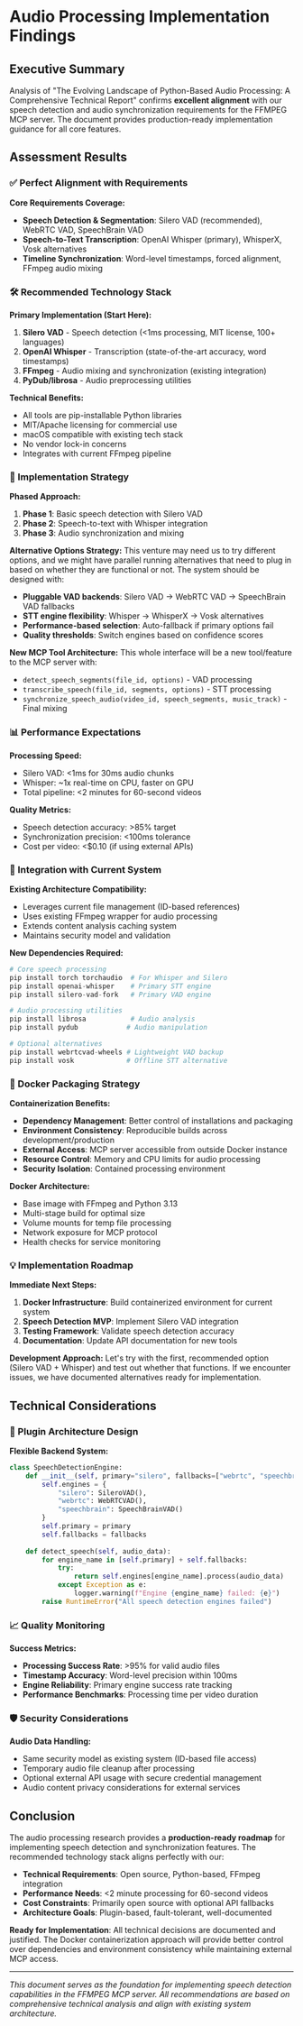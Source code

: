 # Audio Processing Implementation Findings

## Executive Summary

Analysis of "The Evolving Landscape of Python-Based Audio Processing: A Comprehensive Technical Report" confirms **excellent alignment** with our speech detection and audio synchronization requirements for the FFMPEG MCP server. The document provides production-ready implementation guidance for all core features.

## Assessment Results

### ✅ Perfect Alignment with Requirements

**Core Requirements Coverage:**
- **Speech Detection & Segmentation**: Silero VAD (recommended), WebRTC VAD, SpeechBrain VAD
- **Speech-to-Text Transcription**: OpenAI Whisper (primary), WhisperX, Vosk alternatives
- **Timeline Synchronization**: Word-level timestamps, forced alignment, FFmpeg audio mixing

### 🛠️ Recommended Technology Stack

**Primary Implementation (Start Here):**
1. **Silero VAD** - Speech detection (<1ms processing, MIT license, 100+ languages)
2. **OpenAI Whisper** - Transcription (state-of-the-art accuracy, word timestamps)
3. **FFmpeg** - Audio mixing and synchronization (existing integration)
4. **PyDub/librosa** - Audio preprocessing utilities

**Technical Benefits:**
- All tools are pip-installable Python libraries
- MIT/Apache licensing for commercial use
- macOS compatible with existing tech stack
- No vendor lock-in concerns
- Integrates with current FFmpeg pipeline

### 🎯 Implementation Strategy

**Phased Approach:**
1. **Phase 1**: Basic speech detection with Silero VAD
2. **Phase 2**: Speech-to-text with Whisper integration
3. **Phase 3**: Audio synchronization and mixing

**Alternative Options Strategy:**
This venture may need us to try different options, and we might have parallel running alternatives that need to plug in based on whether they are functional or not. The system should be designed with:

- **Pluggable VAD backends**: Silero VAD → WebRTC VAD → SpeechBrain VAD fallbacks
- **STT engine flexibility**: Whisper → WhisperX → Vosk alternatives
- **Performance-based selection**: Auto-fallback if primary options fail
- **Quality thresholds**: Switch engines based on confidence scores

**New MCP Tool Architecture:**
This whole interface will be a new tool/feature to the MCP server with:
- `detect_speech_segments(file_id, options)` - VAD processing
- `transcribe_speech(file_id, segments, options)` - STT processing
- `synchronize_speech_audio(video_id, speech_segments, music_track)` - Final mixing

### 📊 Performance Expectations

**Processing Speed:**
- Silero VAD: <1ms for 30ms audio chunks
- Whisper: ~1x real-time on CPU, faster on GPU
- Total pipeline: <2 minutes for 60-second videos

**Quality Metrics:**
- Speech detection accuracy: >85% target
- Synchronization precision: <100ms tolerance
- Cost per video: <$0.10 (if using external APIs)

### 🔧 Integration with Current System

**Existing Architecture Compatibility:**
- Leverages current file management (ID-based references)
- Uses existing FFmpeg wrapper for audio processing
- Extends content analysis caching system
- Maintains security model and validation

**New Dependencies Required:**
```python
# Core speech processing
pip install torch torchaudio  # For Whisper and Silero
pip install openai-whisper    # Primary STT engine
pip install silero-vad-fork   # Primary VAD engine

# Audio processing utilities
pip install librosa           # Audio analysis
pip install pydub            # Audio manipulation

# Optional alternatives
pip install webrtcvad-wheels # Lightweight VAD backup
pip install vosk             # Offline STT alternative
```

### 🐳 Docker Packaging Strategy

**Containerization Benefits:**
- **Dependency Management**: Better control of installations and packaging
- **Environment Consistency**: Reproducible builds across development/production
- **External Access**: MCP server accessible from outside Docker instance
- **Resource Control**: Memory and CPU limits for audio processing
- **Security Isolation**: Contained processing environment

**Docker Architecture:**
- Base image with FFmpeg and Python 3.13
- Multi-stage build for optimal size
- Volume mounts for temp file processing
- Network exposure for MCP protocol
- Health checks for service monitoring

### 💡 Implementation Roadmap

**Immediate Next Steps:**
1. **Docker Infrastructure**: Build containerized environment for current system
2. **Speech Detection MVP**: Implement Silero VAD integration
3. **Testing Framework**: Validate speech detection accuracy
4. **Documentation**: Update API documentation for new tools

**Development Approach:**
Let's try with the first, recommended option (Silero VAD + Whisper) and test out whether that functions. If we encounter issues, we have documented alternatives ready for implementation.

## Technical Considerations

### 🔄 Plugin Architecture Design

**Flexible Backend System:**
```python
class SpeechDetectionEngine:
    def __init__(self, primary="silero", fallbacks=["webrtc", "speechbrain"]):
        self.engines = {
            "silero": SileroVAD(),
            "webrtc": WebRTCVAD(), 
            "speechbrain": SpeechBrainVAD()
        }
        self.primary = primary
        self.fallbacks = fallbacks
    
    def detect_speech(self, audio_data):
        for engine_name in [self.primary] + self.fallbacks:
            try:
                return self.engines[engine_name].process(audio_data)
            except Exception as e:
                logger.warning(f"Engine {engine_name} failed: {e}")
        raise RuntimeError("All speech detection engines failed")
```

### 📈 Quality Monitoring

**Success Metrics:**
- **Processing Success Rate**: >95% for valid audio files
- **Timestamp Accuracy**: Word-level precision within 100ms
- **Engine Reliability**: Primary engine success rate tracking
- **Performance Benchmarks**: Processing time per video duration

### 🛡️ Security Considerations

**Audio Data Handling:**
- Same security model as existing system (ID-based file access)
- Temporary audio file cleanup after processing
- Optional external API usage with secure credential management
- Audio content privacy considerations for external services

## Conclusion

The audio processing research provides a **production-ready roadmap** for implementing speech detection and synchronization features. The recommended technology stack aligns perfectly with our:

- **Technical Requirements**: Open source, Python-based, FFmpeg integration
- **Performance Needs**: <2 minute processing for 60-second videos
- **Cost Constraints**: Primarily open source with optional API fallbacks
- **Architecture Goals**: Plugin-based, fault-tolerant, well-documented

**Ready for Implementation**: All technical decisions are documented and justified. The Docker containerization approach will provide better control over dependencies and environment consistency while maintaining external MCP access.

---

*This document serves as the foundation for implementing speech detection capabilities in the FFMPEG MCP server. All recommendations are based on comprehensive technical analysis and align with existing system architecture.*